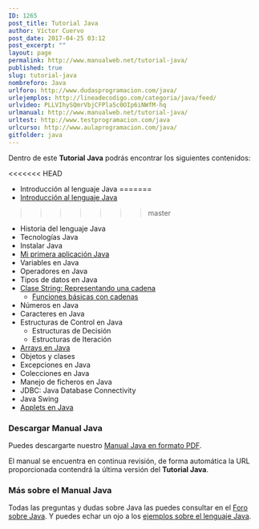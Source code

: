 ```yaml
---
ID: 1265
post_title: Tutorial Java
author: Víctor Cuervo
post_date: 2017-04-25 03:12
post_excerpt: ""
layout: page
permalink: http://www.manualweb.net/tutorial-java/
published: true
slug: tutorial-java
nombreforo: Java
urlforo: http://www.dudasprogramacion.com/java/
urlejemplos: http://lineadecodigo.com/categoria/java/feed/
urlvideo: PLLVIhySQmrVbjCFPla5c0OIp6iNWfM-hq
urlmanual: http://www.manualweb.net/tutorial-java/
urltest: http://www.testprogramacion.com/java
urlcurso: http://www.aulaprogramacion.com/java/
gitfolder: java
---
```


Dentro de este **Tutorial Java** podrás encontrar los siguientes contenidos:

<<<<<<< HEAD
*   Introducción al lenguaje Java
=======
*   [Introducción al lenguaje Java][9]
>>>>>>> master
*   Historia del lenguaje Java
*   Tecnologías Java
*   Instalar Java
*   [Mi primera aplicación Java][1]
*   Variables en Java
*   Operadores en Java
*   Tipos de datos en Java
*   [Clase String: Representando una cadena][2]
    *   [Funciones básicas con cadenas][3]
*   Números en Java
*   Caracteres en Java
*   Estructuras de Control en Java
    *   Estructuras de Decisión
    *   Estructuras de Iteración
*   [Arrays en Java][4]
*   Objetos y clases
*   Excepciones en Java
*   Colecciones en Java
*   Manejo de ficheros en Java
*   JDBC: Java Database Connectivity
*   Java Swing
*   [Applets en Java][5]

### Descargar Manual Java

Puedes descargarte nuestro [Manual Java en formato PDF][6].

El manual se encuentra en continua revisión, de forma automática la URL proporcionada contendrá la última versión del **Tutorial Java**.

### Más sobre el Manual Java

Todas las preguntas y dudas sobre Java las puedes consultar en el [Foro sobre Java][7]. Y puedes echar un ojo a los [ejemplos sobre el lenguaje Java][8].

 [1]: http://www.manualweb.net/java/mi-primera-aplicacion-java/
 [2]: http://www.manualweb.net/java/clase-string-representando-una-cadena/
 [3]: http://www.manualweb.net/java/funciones-basicas-con-cadenas/
 [4]: http://www.manualweb.net/java/arrays-en-java
 [5]: http://www.manualweb.net/java/applets-en-java/
 [6]: https://gitprint.com/victorcuervo/manualweb/blob/master/java/pdf/tutorial-java-pdf.md
 [7]: http://www.dudasprogramacion.com/java
 [8]: http://lineadecodigo.com/java/
 [9]: http://www.manualweb.net/java/introduccion-java/
